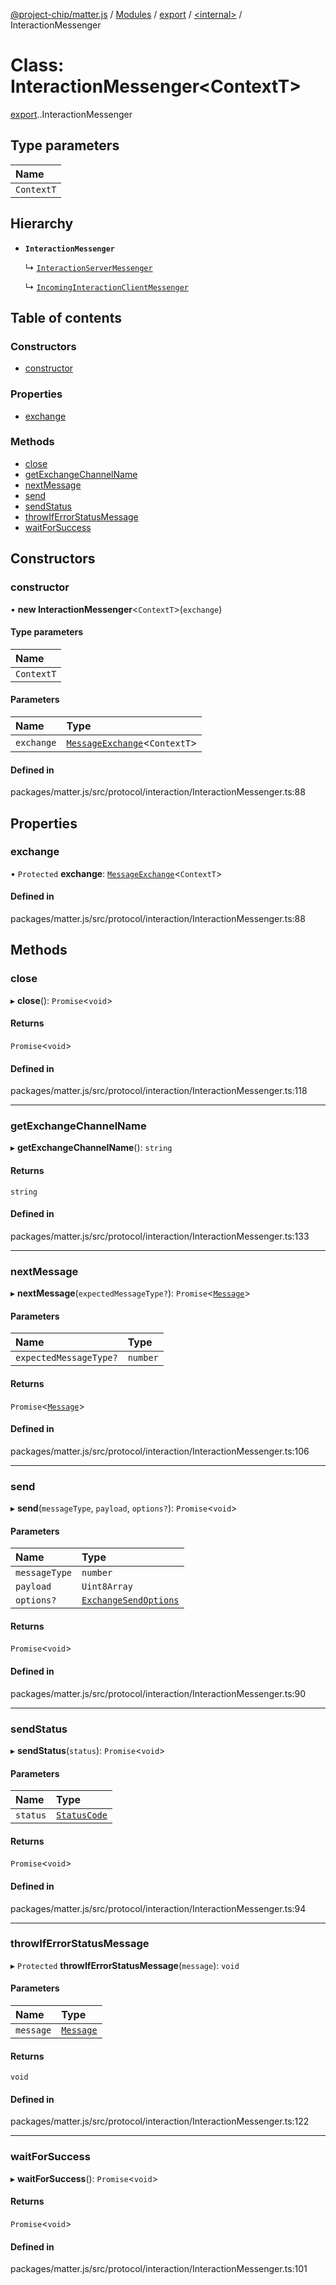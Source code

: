 [@project-chip/matter.js](../README.md) / [Modules](../modules.md) / [export](../modules/export.md) / [<internal\>](../modules/export._internal_.md) / InteractionMessenger

# Class: InteractionMessenger<ContextT\>

[export](../modules/export.md).[<internal>](../modules/export._internal_.md).InteractionMessenger

## Type parameters

| Name |
| :------ |
| `ContextT` |

## Hierarchy

- **`InteractionMessenger`**

  ↳ [`InteractionServerMessenger`](protocol_interaction_export.InteractionServerMessenger.md)

  ↳ [`IncomingInteractionClientMessenger`](protocol_interaction_export.IncomingInteractionClientMessenger.md)

## Table of contents

### Constructors

- [constructor](export._internal_.InteractionMessenger.md#constructor)

### Properties

- [exchange](export._internal_.InteractionMessenger.md#exchange)

### Methods

- [close](export._internal_.InteractionMessenger.md#close)
- [getExchangeChannelName](export._internal_.InteractionMessenger.md#getexchangechannelname)
- [nextMessage](export._internal_.InteractionMessenger.md#nextmessage)
- [send](export._internal_.InteractionMessenger.md#send)
- [sendStatus](export._internal_.InteractionMessenger.md#sendstatus)
- [throwIfErrorStatusMessage](export._internal_.InteractionMessenger.md#throwiferrorstatusmessage)
- [waitForSuccess](export._internal_.InteractionMessenger.md#waitforsuccess)

## Constructors

### constructor

• **new InteractionMessenger**<`ContextT`\>(`exchange`)

#### Type parameters

| Name |
| :------ |
| `ContextT` |

#### Parameters

| Name | Type |
| :------ | :------ |
| `exchange` | [`MessageExchange`](protocol_export.MessageExchange.md)<`ContextT`\> |

#### Defined in

packages/matter.js/src/protocol/interaction/InteractionMessenger.ts:88

## Properties

### exchange

• `Protected` **exchange**: [`MessageExchange`](protocol_export.MessageExchange.md)<`ContextT`\>

#### Defined in

packages/matter.js/src/protocol/interaction/InteractionMessenger.ts:88

## Methods

### close

▸ **close**(): `Promise`<`void`\>

#### Returns

`Promise`<`void`\>

#### Defined in

packages/matter.js/src/protocol/interaction/InteractionMessenger.ts:118

___

### getExchangeChannelName

▸ **getExchangeChannelName**(): `string`

#### Returns

`string`

#### Defined in

packages/matter.js/src/protocol/interaction/InteractionMessenger.ts:133

___

### nextMessage

▸ **nextMessage**(`expectedMessageType?`): `Promise`<[`Message`](../interfaces/codec_export.Message.md)\>

#### Parameters

| Name | Type |
| :------ | :------ |
| `expectedMessageType?` | `number` |

#### Returns

`Promise`<[`Message`](../interfaces/codec_export.Message.md)\>

#### Defined in

packages/matter.js/src/protocol/interaction/InteractionMessenger.ts:106

___

### send

▸ **send**(`messageType`, `payload`, `options?`): `Promise`<`void`\>

#### Parameters

| Name | Type |
| :------ | :------ |
| `messageType` | `number` |
| `payload` | `Uint8Array` |
| `options?` | [`ExchangeSendOptions`](../modules/protocol_export.md#exchangesendoptions) |

#### Returns

`Promise`<`void`\>

#### Defined in

packages/matter.js/src/protocol/interaction/InteractionMessenger.ts:90

___

### sendStatus

▸ **sendStatus**(`status`): `Promise`<`void`\>

#### Parameters

| Name | Type |
| :------ | :------ |
| `status` | [`StatusCode`](../enums/protocol_interaction_export.StatusCode.md) |

#### Returns

`Promise`<`void`\>

#### Defined in

packages/matter.js/src/protocol/interaction/InteractionMessenger.ts:94

___

### throwIfErrorStatusMessage

▸ `Protected` **throwIfErrorStatusMessage**(`message`): `void`

#### Parameters

| Name | Type |
| :------ | :------ |
| `message` | [`Message`](../interfaces/codec_export.Message.md) |

#### Returns

`void`

#### Defined in

packages/matter.js/src/protocol/interaction/InteractionMessenger.ts:122

___

### waitForSuccess

▸ **waitForSuccess**(): `Promise`<`void`\>

#### Returns

`Promise`<`void`\>

#### Defined in

packages/matter.js/src/protocol/interaction/InteractionMessenger.ts:101
